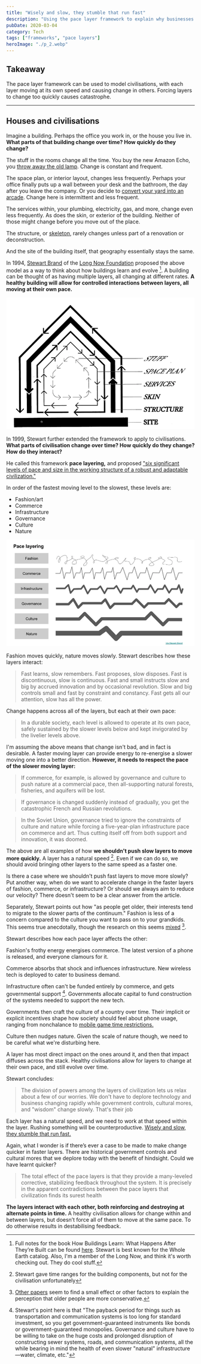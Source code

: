 ```yaml
---
title: "Wisely and slow, they stumble that run fast"
description: "Using the pace layer framework to explain why businesses change quickly and governments change slowly"
pubDate: 2020-03-04
category: Tech
tags: ["frameworks", "pace layers"]
heroImage: "./p_2.webp"
---
```


## Takeaway

The pace layer framework can be used to model civilisations, with each layer moving at its own speed and causing change in others. Forcing layers to change too quickly causes catastrophe.

---

## Houses and civilisations

Imagine a building. Perhaps the office you work in, or the house you live in. **What parts of that building change over time? How quickly do they change?**

The stuff in the rooms change all the time. You buy the new Amazon Echo, you [throw away the old lamp](https://www.youtube.com/watch?v=dBqhIVyfsRg "lamp"). Change is constant and frequent.

The space plan, or interior layout, changes less frequently. Perhaps your office finally puts up a wall between your desk and the bathroom, the day after you leave the company. Or you decide to [convert your yard into an arcade](https://www.reddit.com/r/mancave/comments/e58v6r/mancave_arcade_in_the_backyard/ "arcade"). Change here is intermittent and less frequent.

The services within, your plumbing, electricity, gas, and more, change even less frequently. As does the skin, or exterior of the building. Neither of those might change before you move out of the place.

The structure, or [skeleton](https://www.designingbuildings.co.uk/wiki/Skeleton_frame "skeleton"), rarely changes unless part of a renovation or deconstruction.

And the site of the building itself, that geography essentially stays the same.

In 1994, [Stewart Brand](https://en.wikipedia.org/wiki/Stewart_Brand "Stewart") of the [Long Now Foundation](http://longnow.org/ "Long Now") proposed the above model as a way to think about how buildings learn and evolve [^1]. A building can be thought of as having multiple layers, all changing at different rates. **A healthy building will allow for controlled interactions between layers, all moving at their own pace.**

![post](./p_1.webp)

In 1999, Stewart further extended the framework to apply to civilisations. **What parts of civilisation change over time? How quickly do they change? How do they interact?**

He called this framework **pace layering,** and proposed ["six significant levels of pace and size in the working structure of a robust and adaptable civilization."](https://jods.mitpress.mit.edu/pub/issue3-brand "pace")

In order of the fastest moving level to the slowest, these levels are:

- Fashion/art
- Commerce
- Infrastructure
- Governance
- Culture
- Nature

![post](./p_2.webp)

Fashion moves quickly, nature moves slowly. Stewart describes how these layers interact:

> Fast learns, slow remembers. Fast proposes, slow disposes. Fast is discontinuous, slow is continuous. Fast and small instructs slow and big by accrued innovation and by occasional revolution. Slow and big controls small and fast by constraint and constancy. Fast gets all our attention, slow has all the power.

Change happens across all of the layers, but each at their own pace:

> In a durable society, each level is allowed to operate at its own pace, safely sustained by the slower levels below and kept invigorated by the livelier levels above.

I'm assuming the above means that change isn't bad, and in fact is desirable. A faster moving layer can provide energy to re-energise a slower moving one into a better direction. **However, it needs to respect the pace of the slower moving layer:**

> If commerce, for example, is allowed by governance and culture to push nature at a commercial pace, then all-supporting natural forests, fisheries, and aquifers will be lost.

> If governance is changed suddenly instead of gradually, you get the catastrophic French and Russian revolutions.

> In the Soviet Union, governance tried to ignore the constraints of culture and nature while forcing a five-year-plan infrastructure pace on commerce and art. Thus cutting itself off from both support and innovation, it was doomed.

The above are all examples of how **we shouldn't push slow layers to move more quickly.** A layer has a natural speed [^2]. Even if we can do so, we should avoid bringing other layers to the same speed as a faster one.

Is there a case where we shouldn't push fast layers to move more slowly? Put another way, when do we want to accelerate change in the faster layers of fashion, commerce, or infrastructure? Or should we always aim to reduce our velocity? There doesn't seem to be a clear answer from the article.

Separately, Stewart points out how "as people get older, their interests tend to migrate to the slower parts of the continuum." Fashion is less of a concern compared to the culture you want to pass on to your grandkids. This seems true anecdotally, though the research on this seems [mixed](https://www.journals.uchicago.edu/doi/abs/10.1086/706889?mobileUi=0&journalCode=jop "research") [^3].

Stewart describes how each pace layer affects the other:

Fashion's frothy energy energises commerce. The latest version of a phone is released, and everyone clamours for it.

Commerce absorbs that shock and influences infrastructure. New wireless tech is deployed to cater to business demand.

Infrastructure often can't be funded entirely by commerce, and gets governmental support [^4]. Governments allocate capital to fund construction of the systems needed to support the new tech.

Governments then craft the culture of a country over time. Their implicit or explicit incentives shape how society should feel about phone usage, ranging from nonchalance to [mobile game time restrictions.](https://www.scmp.com/news/china/society/article/3036444/chinas-minors-face-new-limits-mobile-games-war-gaming-addiction "china")

Culture then nudges nature. Given the scale of nature though, we need to be careful what we're disturbing here.

A layer has most direct impact on the ones around it, and then that impact diffuses across the stack. Healthy civilisations allow for layers to change at their own pace, and still evolve over time.

Stewart concludes:

> The division of powers among the layers of civilization lets us relax about a few of our worries. We don't have to deplore technology and business changing rapidly while government controls, cultural mores, and "wisdom" change slowly. That's their job

Each layer has a natural speed, and we need to work at that speed within the layer. Rushing something will be counterproductive. [Wisely and slow, they stumble that run fast.](https://www.bbc.co.uk/bitesize/guides/zw7nk7h/revision/8 "Romeo")

Again, what I wonder is if there’s ever a case to be made to make change quicker in faster layers. There are historical government controls and cultural mores that we deplore today with the benefit of hindsight. Could we have learnt quicker?

> The total effect of the pace layers is that they provide a many-leveled corrective, stabilizing feedback throughout the system. It is precisely in the apparent contradictions between the pace layers that civilization finds its surest health

**The layers interact with each other, both reinforcing and destroying at alternate points in time.** A healthy civilisation allows for change within and between layers, but doesn’t force all of them to move at the same pace. To do otherwise results in destabilising feedback.

[^1]: Full notes for the book How Buildings Learn: What Happens After They’re Built can be found [here](https://www.gyford.com/phil/writing/2004/10/24/how-buildings-le/ "notes"). Stewart is best known for the Whole Earth catalog. Also, I'm a member of the Long Now, and think it's worth checking out. They do cool stuff.
[^2]: Stewart gave time ranges for the building components, but not for the civilisation unfortunately
[^3]: [Other ](https://academic.oup.com/gerontologist/article-abstract/21/6/580/819080?redirectedFrom=PDF "1") [papers](https://www.jstor.org/stable/1041104?seq=1 "2") seem to find a small effect or other factors to explain the perception that older people are more conservative.
[^4]: Stewart's point here is that "The payback period for things such as transportation and communication systems is too long for standard investment, so you get government-guaranteed instruments like bonds or government-guaranteed monopolies. Governance and culture have to be willing to take on the huge costs and prolonged disruption of constructing sewer systems, roads, and communication systems, all the while bearing in mind the health of even slower "natural" infrastructure—water, climate, etc."
